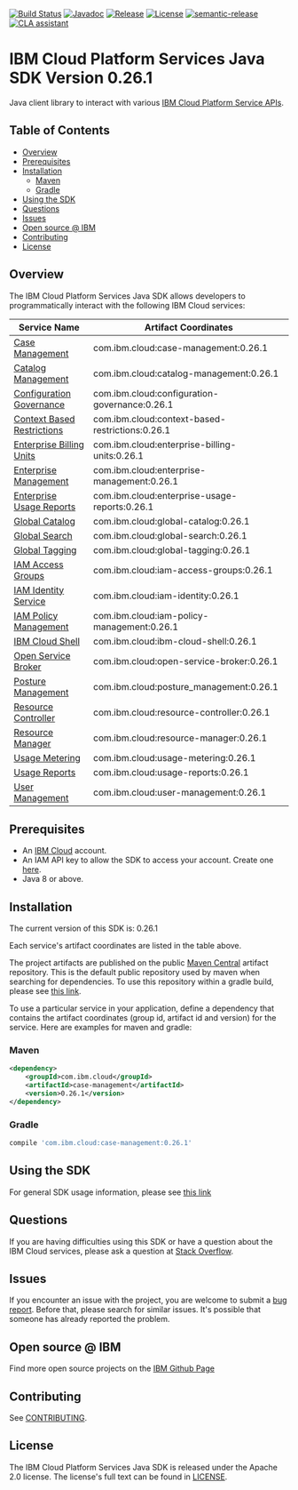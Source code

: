 [![Build Status](https://app.travis-ci.com/IBM/platform-services-java-sdk.svg?branch=main)](https://app.travis-ci.com/IBM/platform-services-java-sdk)
[![Javadoc](https://img.shields.io/static/v1?label=javadoc&message=latest&color=blue)](https://ibm.github.io/platform-services-java-sdk/docs/latest)
[![Release](https://img.shields.io/github/v/release/IBM/platform-services-java-sdk)](https://github.com/IBM/platform-services-java-sdk/releases/latest)
[![License](https://img.shields.io/badge/License-Apache%202.0-blue.svg)](https://opensource.org/licenses/Apache-2.0)
[![semantic-release](https://img.shields.io/badge/%20%20%F0%9F%93%A6%F0%9F%9A%80-semantic--release-e10079.svg)](https://github.com/semantic-release/semantic-release)
[![CLA assistant](https://cla-assistant.io/readme/badge/IBM/platform-services-java-sdk)](https://cla-assistant.io/IBM/platform-services-java-sdk)



# IBM Cloud Platform Services Java SDK Version 0.26.1

Java client library to interact with various 
[IBM Cloud Platform Service APIs](https://cloud.ibm.com/docs?tab=api-docs&category=platform_services).

## Table of Contents

<!--
  The TOC below is generated using the `markdown-toc` node package.

      https://github.com/jonschlinkert/markdown-toc

  You should regenerate the TOC after making changes to this file.

      npx markdown-toc --maxdepth 4 -i README.md
  -->

<!-- toc -->

- [Overview](#overview)
- [Prerequisites](#prerequisites)
- [Installation](#installation)
  * [Maven](#maven)
  * [Gradle](#gradle)
- [Using the SDK](#using-the-sdk)
- [Questions](#questions)
- [Issues](#issues)
- [Open source @ IBM](#open-source--ibm)
- [Contributing](#contributing)
- [License](#license)

<!-- tocstop -->

## Overview

The IBM Cloud Platform Services Java SDK allows developers to programmatically interact with the following IBM Cloud services:

Service Name | Artifact Coordinates
--- | --- 
[Case Management](https://cloud.ibm.com/apidocs/case-management?code=java) | com.ibm.cloud:case-management:0.26.1
[Catalog Management](https://cloud.ibm.com/apidocs/resource-catalog/private-catalog?code=java) | com.ibm.cloud:catalog-management:0.26.1
[Configuration Governance](https://cloud.ibm.com/apidocs/security-compliance/config?code=java) | com.ibm.cloud:configuration-governance:0.26.1
[Context Based Restrictions](https://cloud.ibm.com/apidocs/context-based-restrictions?code=java) | com.ibm.cloud:context-based-restrictions:0.26.1
[Enterprise Billing Units](https://cloud.ibm.com/apidocs/enterprise-apis/billing-unit?code=java) | com.ibm.cloud:enterprise-billing-units:0.26.1
[Enterprise Management](https://cloud.ibm.com/apidocs/enterprise-apis/enterprise?code=java) | com.ibm.cloud:enterprise-management:0.26.1
[Enterprise Usage Reports](https://cloud.ibm.com/apidocs/enterprise-apis/resource-usage-reports?code=java) | com.ibm.cloud:enterprise-usage-reports:0.26.1
[Global Catalog](https://cloud.ibm.com/apidocs/resource-catalog/global-catalog?code=java) | com.ibm.cloud:global-catalog:0.26.1
[Global Search](https://cloud.ibm.com/apidocs/search?code=java) | com.ibm.cloud:global-search:0.26.1
[Global Tagging](https://cloud.ibm.com/apidocs/tagging?code=java) | com.ibm.cloud:global-tagging:0.26.1
[IAM Access Groups](https://cloud.ibm.com/apidocs/iam-access-groups?code=java) | com.ibm.cloud:iam-access-groups:0.26.1
[IAM Identity Service](https://cloud.ibm.com/apidocs/iam-identity-token-api?code=java) | com.ibm.cloud:iam-identity:0.26.1
[IAM Policy Management](https://cloud.ibm.com/apidocs/iam-policy-management?code=java) | com.ibm.cloud:iam-policy-management:0.26.1
[IBM Cloud Shell](https://cloud.ibm.com/apidocs/cloudshell?code=java) | com.ibm.cloud:ibm-cloud-shell:0.26.1
[Open Service Broker](https://cloud.ibm.com/apidocs/resource-controller/ibm-cloud-osb-api?code=java) | com.ibm.cloud:open-service-broker:0.26.1
[Posture Management](https://cloud.ibm.com/apidocs/security-compliance/posture?code=java) | com.ibm.cloud:posture_management:0.26.1
[Resource Controller](https://cloud.ibm.com/apidocs/resource-controller/resource-controller?code=java) | com.ibm.cloud:resource-controller:0.26.1
[Resource Manager](https://cloud.ibm.com/apidocs/resource-controller/resource-manager?code=java) | com.ibm.cloud:resource-manager:0.26.1
[Usage Metering](https://cloud.ibm.com/apidocs/usage-metering?code=java) | com.ibm.cloud:usage-metering:0.26.1
[Usage Reports](https://cloud.ibm.com/apidocs/metering-reporting?code=java) | com.ibm.cloud:usage-reports:0.26.1
[User Management](https://cloud.ibm.com/apidocs/user-management?code=java) | com.ibm.cloud:user-management:0.26.1

## Prerequisites

[ibm-cloud-onboarding]: https://cloud.ibm.com/registration

* An [IBM Cloud][ibm-cloud-onboarding] account.
* An IAM API key to allow the SDK to access your account. Create one [here](https://cloud.ibm.com/iam/apikeys).
* Java 8 or above.

## Installation
The current version of this SDK is: 0.26.1

Each service's artifact coordinates are listed in the table above.

The project artifacts are published on the public [Maven Central](https://repo1.maven.org/maven2/)
artifact repository.  This is the default public repository used by maven when searching for dependencies.
To use this repository within a gradle build, please see
[this link](https://docs.gradle.org/current/userguide/declaring_repositories.html).

To use a particular service in your application, define a dependency that contains the
artifact coordinates (group id, artifact id and version) for the service.
Here are examples for maven and gradle:

### Maven

```xml
<dependency>
    <groupId>com.ibm.cloud</groupId>
    <artifactId>case-management</artifactId>
    <version>0.26.1</version>
</dependency>
```

### Gradle
```gradle
compile 'com.ibm.cloud:case-management:0.26.1'
```

## Using the SDK
For general SDK usage information, please see [this link](https://github.com/IBM/ibm-cloud-sdk-common/blob/main/README.md)

## Questions

If you are having difficulties using this SDK or have a question about the IBM Cloud services,
please ask a question at
[Stack Overflow](http://stackoverflow.com/questions/ask?tags=ibm-cloud).

## Issues
If you encounter an issue with the project, you are welcome to submit a
[bug report](https://github.com/IBM/platform-services-java-sdk/issues).
Before that, please search for similar issues. It's possible that someone has already reported the problem.

## Open source @ IBM
Find more open source projects on the [IBM Github Page](http://ibm.github.io/)

## Contributing
See [CONTRIBUTING](CONTRIBUTING.md).

## License

The IBM Cloud Platform Services Java SDK is released under the Apache 2.0 license.
The license's full text can be found in
[LICENSE](LICENSE).
